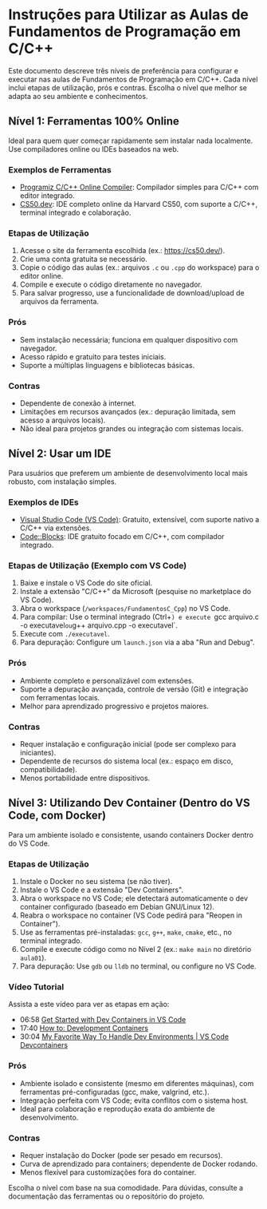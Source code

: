 # Instruções para Utilizar as Aulas de Fundamentos de Programação em C/C++

Este documento descreve três níveis de preferência para configurar e executar nas aulas de Fundamentos de Programação em C/C++. Cada nível inclui etapas de utilização, prós e contras. Escolha o nível que melhor se adapta ao seu ambiente e conhecimentos.

## Nível 1: Ferramentas 100% Online
Ideal para quem quer começar rapidamente sem instalar nada localmente. Use compiladores online ou IDEs baseados na web.

### Exemplos de Ferramentas
- [Programiz C/C++ Online Compiler](https://www.programiz.com/cpp-programming/online-compiler/): Compilador simples para C/C++ com editor integrado.
- [CS50.dev](https://cs50.dev/): IDE completo online da Harvard CS50, com suporte a C/C++, terminal integrado e colaboração.

### Etapas de Utilização
1. Acesse o site da ferramenta escolhida (ex.: https://cs50.dev/).
2. Crie uma conta gratuita se necessário.
3. Copie o código das aulas (ex.: arquivos `.c` ou `.cpp` do workspace) para o editor online.
4. Compile e execute o código diretamente no navegador.
5. Para salvar progresso, use a funcionalidade de download/upload de arquivos da ferramenta.

### Prós
- Sem instalação necessária; funciona em qualquer dispositivo com navegador.
- Acesso rápido e gratuito para testes iniciais.
- Suporte a múltiplas linguagens e bibliotecas básicas.

### Contras
- Dependente de conexão à internet.
- Limitações em recursos avançados (ex.: depuração limitada, sem acesso a arquivos locais).
- Não ideal para projetos grandes ou integração com sistemas locais.

## Nível 2: Usar um IDE
Para usuários que preferem um ambiente de desenvolvimento local mais robusto, com instalação simples.

### Exemplos de IDEs
- [Visual Studio Code (VS Code)](https://code.visualstudio.com/docs/languages/cpp): Gratuito, extensível, com suporte nativo a C/C++ via extensões.
- [Code::Blocks](https://www.codeblocks.org/): IDE gratuito focado em C/C++, com compilador integrado.

### Etapas de Utilização (Exemplo com VS Code)
1. Baixe e instale o VS Code do site oficial.
2. Instale a extensão "C/C++" da Microsoft (pesquise no marketplace do VS Code).
3. Abra o workspace (`/workspaces/FundamentosC_Cpp`) no VS Code.
4. Para compilar: Use o terminal integrado (Ctrl+`) e execute `gcc arquivo.c -o executavel` ou `g++ arquivo.cpp -o executavel`.
5. Execute com `./executavel`.
6. Para depuração: Configure um `launch.json` via a aba "Run and Debug".

### Prós
- Ambiente completo e personalizável com extensões.
- Suporte a depuração avançada, controle de versão (Git) e integração com ferramentas locais.
- Melhor para aprendizado progressivo e projetos maiores.

### Contras
- Requer instalação e configuração inicial (pode ser complexo para iniciantes).
- Dependente de recursos do sistema local (ex.: espaço em disco, compatibilidade).
- Menos portabilidade entre dispositivos.

## Nível 3: Utilizando Dev Container (Dentro do VS Code, com Docker)
Para um ambiente isolado e consistente, usando containers Docker dentro do VS Code.

### Etapas de Utilização
1. Instale o Docker no seu sistema (se não tiver).
2. Instale o VS Code e a extensão "Dev Containers".
3. Abra o workspace no VS Code; ele detectará automaticamente o dev container configurado (baseado em Debian GNU/Linux 12).
4. Reabra o workspace no container (VS Code pedirá para "Reopen in Container").
5. Use as ferramentas pré-instaladas: `gcc`, `g++`, `make`, `cmake`, etc., no terminal integrado.
6. Compile e execute código como no Nível 2 (ex.: `make main` no diretório `aula01`).
7. Para depuração: Use `gdb` ou `lldb` no terminal, ou configure no VS Code.

### Vídeo Tutorial
Assista a este vídeo para ver as etapas em ação:
- 06:58 [Get Started with Dev Containers in VS Code](https://www.youtube.com/watch?v=b1RavPr_878)
- 17:40 [How to: Development Containers](https://www.youtube.com/watch?v=-0QLIodwRlk)
- 30:04 [My Favorite Way To Handle Dev Environments | VS Code Devcontainers](https://www.youtube.com/watch?v=SDa3v4Quj7Y)



### Prós
- Ambiente isolado e consistente (mesmo em diferentes máquinas), com ferramentas pré-configuradas (gcc, make, valgrind, etc.).
- Integração perfeita com VS Code; evita conflitos com o sistema host.
- Ideal para colaboração e reprodução exata do ambiente de desenvolvimento.

### Contras
- Requer instalação do Docker (pode ser pesado em recursos).
- Curva de aprendizado para containers; dependente de Docker rodando.
- Menos flexível para customizações fora do container.

Escolha o nível com base na sua comodidade. Para dúvidas, consulte a documentação das ferramentas ou o repositório do projeto.
